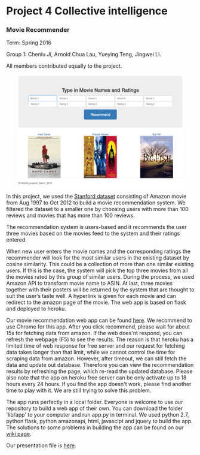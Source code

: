 # Project 4 Collective intelligence
### Movie Recommender 

Term: Spring 2016

Group 1: Chenlu Ji, Arnold Chua Lau, Yueying Teng, Jingwei Li.

All members contributed equally to the project.

<p><center><img src="figs/preview.png" width=450 height=300 ></center></p>

In this project, we used the [Stanford dataset](http://snap.stanford.edu/data/web-Movies.html) consisting of Amazon movie from Aug 1997 to Oct 2012 to build a movie recommendation system. We filtered the dataset to a smaller one by choosing users with more than 100 reviews and movies that has more than 100 reviews.

The recommendation system is users-based and it recommends the user three movies based on the movies feed to the system and their ratings entered. 

When new user enters the movie names and the corresponding ratings the recommender will look for the most similar users in the existing dataset by cosine similarity. This could be a collection of more than one similar existing users. If this is the case, the system will pick the top three movies from all the movies rated by this group of similar users. During the process, we used Amazon API to transform movie name to ASIN. At last, three movies together with their posters will be returned by the system that are thought to suit the user’s taste well. A hyperlink is given for each movie and can redirect to the amazon page of the movie. The web app is based on flask and deployed to heroku.

Our movie recommendation web app can be found [here](https://vast-basin-99316.herokuapp.com/). We recommend to use Chrome for this app. After you click recommend, please wait for about 15s for fetching data from amazon. If the web does'nt respond, you can refresh the webpage (F5) to see the results. The reason is that heroku has a limited time of web response for free server and our request for fetching data takes longer than that limit, while we cannot control the time for scraping data from amazon. However, after timeout, we can still fetch the data and update out database. Therefore you can view the recommendation results by refreshing the page, which re-read the updated database. Please also note that the app on heroku free server can be only activate up to 18 hours every 24 hours. If you find the app doesn't work, please find another time to play with it. We are still trying to solve this problem. 

The app runs perfectly in a local folder. Everyone is welcome to use our repository to build a web app of their own. You can download the folder 'lib/app' to your computer and run app.py in terminal. We used python 2.7, python flask, python amazonapi, html, javascipt and jquery to build the app. The solutions to some problems in building the app can be found on our [wiki page](https://github.com/TZstatsADS/project4-team1/wiki).

Our presentation file is [here](presentation.Rmd).

